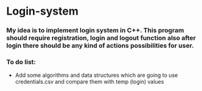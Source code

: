 <h1>Login-system</h1>
<h3>My idea is to implement login system in C++. This program should require registration, 
login and logout function also after login there should be any kind of actions possibilities for user.</h3>
<h3>To do list:</h3>
<ul>
    <li>Add some algorithms and data structures which are going to use credentials.csv and compare them with temp (login) values</li>
</ul>